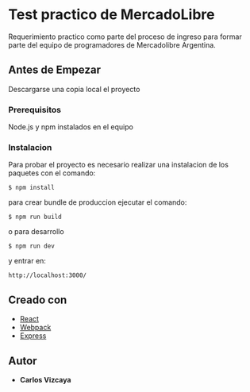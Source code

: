 # Test practico de MercadoLibre

Requerimiento practico como parte del proceso de ingreso para formar parte del equipo de programadores de Mercadolibre Argentina.

## Antes de Empezar

Descargarse una copia local el proyecto

### Prerequisitos

Node.js y npm instalados en el equipo

### Instalacion

Para probar el proyecto es necesario realizar una instalacion de los paquetes con el comando:
```
$ npm install
```
para crear bundle de produccion ejecutar el comando:

```
$ npm run build
```

o para desarrollo
```
$ npm run dev
```
y entrar en: 
```
http://localhost:3000/
```

## Creado con

* [React](https://reactjs.org/)
* [Webpack](https://webpack.js.org/)
* [Express](http://expressjs.com/)

## Autor

* **Carlos Vizcaya**
